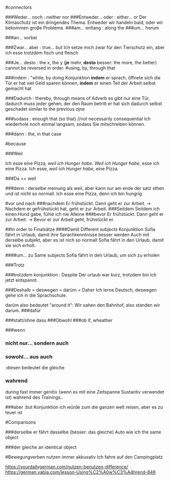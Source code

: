 #connectors

###Weder... noch
: neither nor
###Entweder... oder
: either... or 
 Der Klimaschutz ist ein dringendes Thema. Entweder wir handeln bald, oder wir bekommen groβe Probleme.
###am... entlang
: along the
###um... herum

###an... vorbei

###Zwar... aber
: true... but
Ich setze mich zwar für den Tierschutz ein,  aber ich esse trotzdem fisch und fleisch	

###Je... desto
: the x, the y 
(**je** mehr, **desto** besser: the more, the better)
cannot be reversed in order.
#using, by, through that

###indem
: "while, by doing
Konjunktion
**indem** er sprach, öffnete sich die Tür
er hat viel Geld sparen können, **indem** er einen Teil der Arbeit selbst gemacht hat

###Dadurch
: thereby, through means of 
Adverb
es gibt nur eine Tür, dadurch muss jeder gehen, der den Raum betritt
er hat sich dadurch selbst geschadet
similar to the previous ojne

###sodass
: enough that (so that) //not necessarily consequential
Ich wiederhole noch einmal langsam, sodass Sie mitschreiben können.



###dann
: the, in that case

#because

###Weil

Ich esse eine Pizza, *weil ich Hunger habe*.
*Weil ich Hunger habe*, esse ich eine Pizza.
Ich esse, *weil ich Hunger habe*, eine Pizza.

###Da == weil

###denn
: derselbe meinung als weil, aber kann nur am ende der satz sthen und ist nicht so normall.
Ich esse eine Pizza, denn ich bin hungrig


#vor und nach
###nachdem
Er frühstückt. Dann geht er zur Arbeit.
-> Nachdem er gefrühstückt hat, geht er zur Arbeit.
###Seitdem
Seitdem ich einen Hund gabe, fühle ich nie Alleine
###bevor
Er frühstückt. Dann geht er zur Arbeit.
-> Bevor er zur Arbeit geht, frühstückt er.


##In order to
Finalsätze
####Damit
Different subjects
Konjunktion
Sofia fährt in Urlaub, damit ihre Sprachkenntnisse besser werden
Auch mit derselbe subjekt, aber es ist nich so normall
Sofia fährt in den Urlaub, damit sie sich erholt. 


####um... zu
Same subjects
Sofia fährt in den Urlaub, um sich zu erholen


###Trotz


###trotzdem
konjunktion
: Despite
Der urlaub war kurz, trotzdem bin ich jetzt entspannt.


###Deshalb = deswegen = darüm = Daher
Ich lerne Deutsch, deswegen gehe ich in die Sprachschule.

darüm also bedeutet "around it": Wir sahen den Bahnhof, also standen wir darum.
###dafür

###statt/ohne dass
###Obwohl
###ob
if, wheather

###wenn
### nicht nur... sondern auch
### sowohl... aus auch
:diesen bedeutet die gleiche


### wahrend
during
fast immer genitiv (wenn es mit eine Zeitspanne Sustantiv verwendet ist)
wahrend des Trainings..


###aber
:but
Konjunktion
ich würde zum die ganzen welt reisen, aber es zu teuer ist




#Comparisons

###derselbe
er fährt dasselbe (besser: das gleiche) Auto wie ich
the same object

###der gleiche
an identical object

#Bewegungverben nutzen immer akkusativ
Ich fahre auf den Campingplatz


https://yourdailygerman.com/nutzen-benutzen-difference/
https://german.yabla.com/lesson-Using%C2%A0w%C3%A4hrend-846